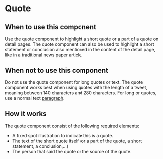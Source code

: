 # Quote

## When to use this component

Use the quote component to highlight a short quote or a part of a quote on detail pages. The quote component can also be used to highlight a short statement or conclusion also mentioned in the content of the detail page, like in a traditional news paper article.

## When not to use this component

Do not use the quote component for long quotes or text. The quote component works best when using quotes with the length of a tweet, meaning between 140 characters and 280 characters. For long or quotes, use a normal text <a href="{{path './paragraph.html'}}">paragraph</a>.

## How it works

The quote component consist of the following required elements:

* A fixed spot illustration to indicate this is a quote.
* The text of the short quote itself (or a part of the quote, a short statement, a conclusion,...)
* The person that said the quote or the source of the quote.